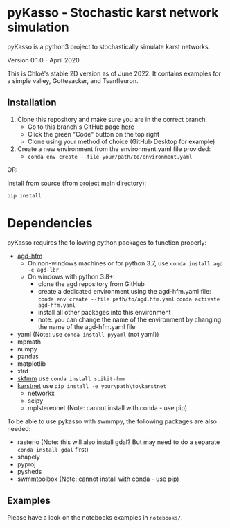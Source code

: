 # pyKasso - Stochastic karst network simulation

pyKasso is a python3 project to stochastically simulate karst networks.

Version 0.1.0 - April 2020

This is Chloé's stable 2D version as of June 2022.
It contains examples for a simple valley, Gottesacker, and Tsanfleuron.


## Installation

1. Clone this repository and make sure you are in the correct branch.
    - Go to this branch's GitHub page [here](https://github.com/randlab/pyKasso/tree/replace-fast-marching-with-HFM)
    - Click the green "Code" button on the top right
    - Clone using your method of choice (GitHub Desktop for example)
2. Create a new environment from the environment.yaml file provided:
    - `conda env create --file your/path/to/environment.yaml`
    
OR:

Install from source (from project main directory):
```
pip install .
```

# Dependencies

pyKasso requires the following python packages to function properly:
- [agd-hfm](https://github.com/Mirebeau/AdaptiveGridDiscretizations) 
	- On non-windows machines or for python 3.7, use `conda install agd -c agd-lbr`
	- On windows with python 3.8+:
		- clone the agd repository from GitHub
		- create a dedicated environment using the agd-hfm.yaml file:
		`conda env create --file path/to/agd.hfm.yaml`
		`conda activate agd-hfm.yaml`
		- install all other packages into this environment
		- note: you can change the name of the environment by changing the name of the agd-hfm.yaml file
- yaml (Note: use `conda install pyyaml` (not yaml))
- mpmath
- numpy
- pandas
- matplotlib
- xlrd
- [skfmm](https://github.com/scikit-fmm/scikit-fmm) use `conda install scikit-fmm`
- [karstnet](https://github.com/UniNE-CHYN/karstnet) use `pip install -e your\path\to\karstnet`
	- networkx
	- scipy
	- mplstereonet (Note: cannot install with conda - use pip)

To be able to use pykasso with swmmpy, the following packages are also needed:
- rasterio (Note: this will also install gdal? But may need to do a separate `conda install gdal` first)
- shapely
- pyproj
- pysheds
- swmmtoolbox (Note: cannot install with conda - use pip)




## Examples

Please have a look on the notebooks examples in ``notebooks/``.